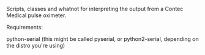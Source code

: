 Scripts, classes and whatnot for interpreting the output from a Contec
Medical pulse oximeter.

Requirements:

python-serial (this might be called pyserial, or python2-serial, depending on the distro you're using)
